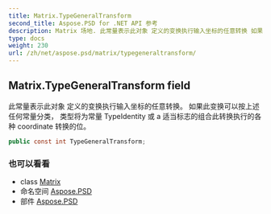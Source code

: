 ```yaml
---
title: Matrix.TypeGeneralTransform
second_title: Aspose.PSD for .NET API 参考
description: Matrix 场地. 此常量表示此对象 定义的变换执行输入坐标的任意转换 如果此变换可以按上述任何常量分类 类型将为常量 TypeIdentity 或 a 适当标志的组合此转换执行的各种 coordinate 转换的位
type: docs
weight: 230
url: /zh/net/aspose.psd/matrix/typegeneraltransform/
---
```

## Matrix.TypeGeneralTransform field

此常量表示此对象 定义的变换执行输入坐标的任意转换。 如果此变换可以按上述任何常量分类， 类型将为常量 TypeIdentity 或 a 适当标志的组合此转换执行的各种 coordinate 转换的位。

```csharp
public const int TypeGeneralTransform;
```

### 也可以看看

* class [Matrix](../)
* 命名空间 [Aspose.PSD](../../matrix/)
* 部件 [Aspose.PSD](../../../)


